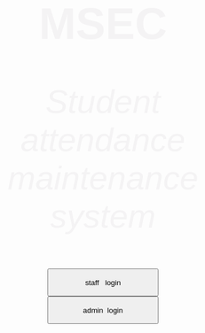 <!doctype html>
<html>
<head>
<title>attendance maintenance system</title>
<style type="text/css">
h1
{
color:#F4F3F4;
font-family:arial;
font-size:80px;
}
p
{
font-family:arial;
font-size:60px;
color:#F4F3F4;
 font-style:italic;
}
</style>
</head>
<body background="mg2.jpg" >
<form>
<div align="center" ><h1 >MSEC</h1></div>
<div align="center"><p >Student attendance maintenance system</p></div>
<div align="center"><input type="button" value="staff   login"  style="height: 50px; width: 200px; left: 350; top: 250;"></div>
<div align="center"><input type="button" value="admin  login" style="height: 50px; width: 200px; left: 350; top: 250;"></div>
</form>
</body>
</html>
